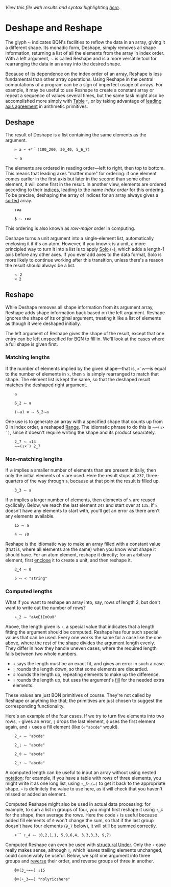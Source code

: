 *View this file with results and syntax highlighting [here](https://brian-ed.github.io/rayed-bqn/doc/reshape.html).*

# Deshape and Reshape

<!--GEN
xt ← Highlight∘•Repr¨ 100‿0‿200+⌜0‿50+⌜↕7
d ← 64‿36

rc ← At "class=code|stroke-width=1.5|rx=12"
Ge ← "g"⊸At⊸Enc
g  ← "fill=currentColor|stroke-linecap=round|font-family=BQN,monospace"
dg ← "font-size=22px|fill=currentColor|opacity=0.9"
tg ← "font-size=18px|text-anchor=end"
bg ← "class=bluegreen|stroke-width=3|style=fill:none|opacity=0.7"
lg ← "stroke=#3b285c|fill=none|stroke-width=4|stroke-linejoin=round|opacity=0.5"

Text ← ("text" Attr "dy"‿"0.33em"∾Pos)⊸Enc
Pd ← ·∾∾¨⟜FmtNum
Path ← ("path"At⊣) Elt "d"⋈⊢

pad ← 48‿51 ⋄ sh ← 0‿0
dim ← (pad-0‿7) + ¯1⊑¨ tx‿ty ← pad+d× ¯1(⊑{⟨↕𝕨,⥊+⌜´(↕¨×·×`⌾⌽1+«)𝕩⟩}↓)≢xt
tb ← >0‿¯1⊸⊏¨tx‿ty
bp ← ⥊⌽(20×1.5‿¯1) (+⌾⊑ ≍ -⊸≍∘⊣)˘ 29‿21-⊸≍⊸+⍉tb

(((-∾+˜)64‿15)+sh∾dim) SVG g Ge ⟨
  "rect" Elt rc ∾ (Pos sh)∾"width"‿"height"≍˘FmtNum dim
  dg Ge 23‿¯2 Text "Index order"
  lg Path ∾⟨
    ('M'⌾⊑"L "⥊˜≠)⊸Pd ∾⥊ty≍˜⌜(-⊸≍20)+⊏tb
    (≠⥊"M l l "˙)⊸Pd ⥊ 24‿12⊸(-˜∾⊣∾-⌾⊑∘⊣)˘ ⍉>44‿0+0‿2‿5⊸⊏¨tx‿ty
  ⟩
  bg Path ("M hv" ∾˜⊸Pd bp) ∾ "m v" Pd 0‿16‿12
  tg Ge (⍉(tx+16)≍⌜ty) Text¨ ∾˝xt
⟩
-->

The glyph `⥊` indicates BQN's facilities to reflow the data in an array, giving it a different shape. Its monadic form, Deshape, simply removes all shape information, returning a list of all the elements from the array in index order. With a left argument, `⥊` is called Reshape and is a more versatile tool for rearranging the data in an array into the desired shape.

Because of its dependence on the index order of an array, Reshape is less fundamental than other array operations. Using Reshape in the central computations of a program can be a sign of imperfect usage of arrays. For example, it may be useful to use Reshape to create a constant array or repeat a sequence of values several times, but the same task might also be accomplished more simply with [Table](map.md#table) `⌜`, or by taking advantage of [leading axis agreement](leading.md#leading-axis-agreement) in arithmetic primitives.

## Deshape

The result of Deshape is a list containing the same elements as the argument.

        ⊢ a ← +⌜´ ⟨100‿200, 30‿40, 5‿6‿7⟩

        ⥊ a

The elements are ordered in reading order—left to right, then top to bottom. This means that leading axes "matter more" for ordering: if one element comes earlier in the first axis but later in the second than some other element, it will come first in the result. In another view, elements are ordered according to their [indices](indices.md), leading to the name *index order* for this ordering. To be precise, deshaping the array of indices for an array always gives a [sorted](order.md) array.

        ↕≢a

        ⍋ ⥊ ↕≢a

This ordering is also known as *row-major* order in computing.

Deshape turns a unit argument into a single-element list, automatically enclosing it if it's an atom. However, if you know `𝕩` is a unit, a more principled way to turn it into a list is to apply [Solo](couple.md) (`≍`), which adds a length-1 axis before any other axes. If you ever add axes to the data format, Solo is more likely to continue working after this transition, unless there's a reason the result should always be a list.

        ⥊ 2
        ≍ 2

## Reshape

While Deshape removes all shape information from its argument array, Reshape adds shape information back based on the left argument. Reshape ignores the shape of its original argument, treating it like a list of elements as though it were deshaped initially.

The left argument of Reshape gives the shape of the result, except that one entry can be left unspecified for BQN to fill in. We'll look at the cases where a full shape is given first.

### Matching lengths

If the number of elements implied by the given shape—that is, `×´𝕨`—is equal to the number of elements in `𝕩`, then `𝕩` is simply rearranged to match that shape. The element list is kept the same, so that the deshaped result matches the deshaped right argument.

        a

        6‿2 ⥊ a

        (⥊a) ≡ ⥊ 6‿2⥊a

One use is to generate an array with a specified shape that counts up from 0 in index order, a reshaped [Range](range.md). The idiomatic phrase to do this is `⥊⟜(↕×´)`, since it doesn't require writing the shape and its product separately.

        2‿7 ⥊ ↕14
        ⥊⟜(↕×´) 2‿7

### Non-matching lengths

If `𝕨` implies a smaller number of elements than are present initially, then only the initial elements of `𝕩` are used. Here the result stops at `237`, three-quarters of the way through `a`, because at that point the result is filled up.

        3‿3 ⥊ a

If `𝕨` implies a larger number of elements, then elements of `𝕩` are reused cyclically. Below, we reach the last element `247` and start over at `135`. If `𝕩` doesn't have any elements to start with, you'll get an error as there aren't any elements available.

        15 ⥊ a

        4 ⥊ ↕0

Reshape is the idiomatic way to make an array filled with a constant value (that is, where all elements are the same) when you know what shape it should have. For an atom element, reshape it directly; for an arbitrary element, first [enclose](enclose.md) it to create a unit, and then reshape it.

        3‿4 ⥊ 0

        5 ⥊ < "string"

### Computed lengths

What if you want to reshape an array into, say, rows of length 2, but don't want to write out the number of rows?

        ∘‿2 ⥊ "aAeEiIoOuU"

Above, the length given is `∘`, a special value that indicates that a length fitting the argument should be computed. Reshape has four such special values that can be used. Every one works the same for a case like the one above, where the rest of the shape divides the argument length evenly. They differ in how they handle uneven cases, where the required length falls between two whole numbers.

- `∘` says the length must be an exact fit, and gives an error in such a case.
- `⌊` rounds the length down, so that some elements are discarded.
- `⌽` rounds the length up, repeating elements to make up the difference.
- `↑` rounds the length up, but uses the argument's [fill](fill.md) for the needed extra elements.

These values are just BQN primitives of course. They're not called by Reshape or anything like that; the primitives are just chosen to suggest the corresponding functionality.

Here's an example of the four cases. If we try to turn five elements into two rows, `∘` gives an error, `⌊` drops the last element, `⌽` uses the first element again, and `↑` uses a fill element (like `6↑"abcde"` would).

        2‿∘ ⥊ "abcde"

        2‿⌊ ⥊ "abcde"

        2‿⌽ ⥊ "abcde"

        2‿↑ ⥊ "abcde"

A computed length can be useful to input an array without using nested [notation](arrayrepr.md#brackets): for example, if you have a table with rows of three elements, you might write it as one long list, using `∘‿3⥊⟨…⟩` to get it back to the appropriate shape. `∘` is definitely the value to use here, as it will check that you haven't missed or added an element.

Computed Reshape might also be used in actual data processing: for example, to sum a list in groups of four, you might first reshape it using `↑‿4` for the shape, then average the rows. Here the code `↑` is useful because added fill elements of `0` won't change the sum, so that if the last group doesn't have four elements (`9‿7` below), it will still be summed correctly.

        +´˘ ↑‿4 ⥊ ⟨0,2,1,1, 5,9,6,4, 3,3,3,3, 9,7⟩

Computed Reshape can even be used with [structural Under](under.md#structural-under). Only the `∘` case really makes sense, although `⌊`, which leaves trailing elements unchanged, could conceivably be useful. Below, we split one argument into three groups and [reverse](reverse.md) their order, and reverse groups of three in another.

        ⌽⌾(3‿∘⊸⥊) ↕15

        ⌽⌾(∘‿3⊸⥊) "nolyricshere"
